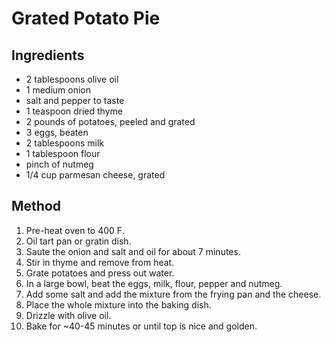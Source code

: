 # Grated Potato Pie

## Ingredients

* 2 tablespoons olive oil
* 1 medium onion
* salt and pepper to taste
* 1 teaspoon dried thyme
* 2 pounds of potatoes, peeled and grated
* 3 eggs, beaten
* 2 tablespoons milk
* 1 tablespoon flour
* pinch of nutmeg
* 1/4 cup parmesan cheese, grated

## Method

1. Pre-heat oven to 400 F.
1. Oil tart pan or gratin dish.
1. Saute the onion and salt and oil for about 7 minutes.
1. Stir in thyme and remove from heat.
1. Grate potatoes and press out water.
1. In a large bowl, beat the eggs, milk, flour, pepper and nutmeg.
1. Add some salt and add the mixture from the frying pan and the cheese.
1. Place the whole mixture into the baking dish.
1. Drizzle with olive oil.
1. Bake for ~40-45 minutes or until top is nice and golden.
